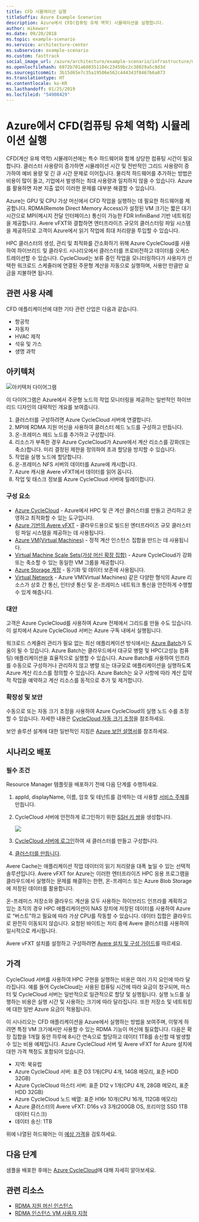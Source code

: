```yaml
---
title: CFD 시뮬레이션 실행
titleSuffix: Azure Example Scenarios
description: Azure에서 CFD(컴퓨팅 유체 역학) 시뮬레이션을 실행합니다.
author: mikewarr
ms.date: 09/20/2018
ms.topic: example-scenario
ms.service: architecture-center
ms.subservice: example-scenario
ms.custom: fasttrack
social_image_url: /azure/architecture/example-scenario/infrastructure/media/architecture-hpc-cfd.png
ms.openlocfilehash: 6972b701a608351104c23459bc2c38029a5c8d3d
ms.sourcegitcommit: 3b15d65e7c35a19506e562c444343f8467b6a073
ms.translationtype: HT
ms.contentlocale: ko-KR
ms.lasthandoff: 01/25/2019
ms.locfileid: "54908429"
---
```

# <a name="running-computational-fluid-dynamics-cfd-simulations-on-azure"></a>Azure에서 CFD(컴퓨팅 유체 역학) 시뮬레이션 실행

CFD(계산 유체 역학) 시뮬레이션에는 특수 하드웨어와 함께 상당한 컴퓨팅 시간이 필요합니다. 클러스터 사용량이 증가하면 시뮬레이션 시간 및 전반적인 그리드 사용량이 증가하여 예비 용량 및 긴 큐 시간 문제로 이어집니다. 물리적 하드웨어를 추가하는 방법은 비용이 많이 들고, 기업에서 발생하는 최대 사용량과 일치하지 않을 수 있습니다. Azure를 활용하면 자본 지출 없이 이러한 문제를 대부분 해결할 수 있습니다.

Azure는 GPU 및 CPU 가상 머신에서 CFD 작업을 실행하는 데 필요한 하드웨어를 제공합니다. RDMA(Remote Direct Memory Access)가 설정된 VM 크기는 짧은 대기 시간으로 MPI(메시지 전달 인터페이스) 통신이 가능한 FDR InfiniBand 기반 네트워킹을 제공합니다. Avere vFXT와 결합하면 엔터프라이즈 규모의 클러스터링 파일 시스템을 제공하므로 고객이 Azure에서 읽기 작업에 최대 처리량을 투입할 수 있습니다.

HPC 클러스터의 생성, 관리 및 최적화를 간소화하기 위해 Azure CycleCloud를 사용하여 하이브리드 및 클라우드 시나리오에서 클러스터를 프로비전하고 데이터를 오케스트레이션할 수 있습니다. CycleCloud는 보류 중인 작업을 모니터링하다가 사용자가 선택한 워크로드 스케줄러에 연결된 주문형 계산을 자동으로 실행하며, 사용만 만큼만 요금을 지불하면 됩니다.

## <a name="relevant-use-cases"></a>관련 사용 사례

CFD 애플리케이션에 대한 기타 관련 산업은 다음과 같습니다.

- 항공학
- 자동차
- HVAC 제작
- 석유 및 가스
- 생명 과학

## <a name="architecture"></a>아키텍처

![아키텍처 다이어그램][architecture]

이 다이어그램은 Azure에서 주문형 노드의 작업 모니터링을 제공하는 일반적인 하이브리드 디자인의 대략적인 개요를 보여줍니다.

1. 클러스터를 구성하려면 Azure CycleCloud 서버에 연결합니다.
2. MPI에 RDMA 지원 머신을 사용하여 클러스터 헤드 노드를 구성하고 만듭니다.
3. 온-프레미스 헤드 노드를 추가하고 구성합니다.
4. 리소스가 부족한 경우 Azure CycleCloud가 Azure에서 계산 리소스를 강화(또는 축소)합니다. 미리 결정된 제한을 정의하여 초과 할당을 방지할 수 있습니다.
5. 작업을 실행 노드에 할당합니다.
6. 온-프레미스 NFS 서버의 데이터를 Azure에 캐시합니다.
7. Azure 캐시용 Avere vFXT에서 데이터를 읽어 옵니다.
8. 작업 및 태스크 정보를 Azure CycleCloud 서버에 릴레이합니다.

### <a name="components"></a>구성 요소

- [Azure CycleCloud][cyclecloud] - Azure에서 HPC 및 큰 계산 클러스터를 만들고 관리하고 운영하고 최적화할 수 있는 도구입니다.
- [Azure 기반의 Avere vFXT][avere] - 클라우드용으로 빌드된 엔터프라이즈 규모 클러스터링 파일 시스템을 제공하는 데 사용됩니다.
- [Azure VM(Virtual Machines)][vms] - 정적 계산 인스턴스 집합을 만드는 데 사용됩니다.
- [Virtual Machine Scale Sets(가상 머신 확장 집합)][vmss] - Azure CycleCloud가 강화 또는 축소할 수 있는 동일한 VM 그룹을 제공합니다.
- [Azure Storage 계정](/azure/storage/common/storage-introduction) - 동기화 및 데이터 보존에 사용됩니다.
- [Virtual Network](/azure/virtual-network/virtual-networks-overview) - Azure VM(Virtual Machines) 같은 다양한 형식의 Azure 리소스가 상호 간 통신, 인터넷 통신 및 온-프레미스 네트워크 통신을 안전하게 수행할 수 있게 해줍니다.

### <a name="alternatives"></a>대안

고객은 Azure CycleCloud를 사용하여 Azure 전체에서 그리드를 만들 수도 있습니다. 이 설치에서 Azure CycleCloud 서버는 Azure 구독 내에서 실행됩니다.

워크로드 스케줄러 관리가 필요 없는 최신 애플리케이션 방식에서는 [Azure Batch][batch]가 도움이 될 수 있습니다. Azure Batch는 클라우드에서 대규모 병렬 및 HPC(고성능 컴퓨팅) 애플리케이션을 효율적으로 실행할 수 있습니다. Azure Batch를 사용하여 인프라를 수동으로 구성하거나 관리하지 않고 병렬 또는 대규모로 애플리케이션을 실행하도록 Azure 계산 리소스를 정의할 수 있습니다. Azure Batch는 요구 사항에 따라 계산 집약적 작업을 예약하고 계산 리소스를 동적으로 추가 및 제거합니다.

### <a name="scalability-and-security"></a>확장성 및 보안

수동으로 또는 자동 크기 조정을 사용하여 Azure CycleCloud의 실행 노드 수를 조정할 수 있습니다. 자세한 내용은 [CycleCloud 자동 크기 조정][cycle-scale]을 참조하세요.

보안 솔루션 설계에 대한 일반적인 지침은 [Azure 보안 설명서][security]를 참조하세요.

## <a name="deploy-the-scenario"></a>시나리오 배포

### <a name="prerequisites"></a>필수 조건

Resource Manager 템플릿을 배포하기 전에 다음 단계를 수행하세요.

1. appId, displayName, 이름, 암호 및 테넌트를 검색하는 데 사용할 [서비스 주체][cycle-svcprin]를 만듭니다.
2. CycleCloud 서버에 안전하게 로그인하기 위한 [SSH 키 쌍][cycle-ssh]을 생성합니다.

    <!-- markdownlint-disable MD033 -->

    <a href="https://portal.azure.com/#create/Microsoft.Template/uri/https%3A%2F%2Fraw.githubusercontent.com%2FCycleCloudCommunity%2Fcyclecloud_arm%2Fmaster%2Fazuredeploy.json" target="_blank">
        <img src="https://azuredeploy.net/deploybutton.png"/>
    </a>

    <!-- markdownlint-enable MD033 -->

3. [CycleCloud 서버에 로그인][cycle-login]하여 새 클러스터를 만들고 구성합니다.
4. [클러스터를 만듭니다][cycle-create].

Avere Cache는 애플리케이션 작업 데이터의 읽기 처리량을 대폭 높일 수 있는 선택적 솔루션입니다. Avere vFXT for Azure는 이러한 엔터프라이즈 HPC 응용 프로그램을 클라우드에서 실행하는 문제를 해결하는 한편, 온-프레미스 또는 Azure Blob Storage에 저장된 데이터를 활용합니다.

온-프레미스 저장소와 클라우드 계산을 모두 사용하는 하이브리드 인프라를 계획하고 있는 조직의 경우 HPC 애플리케이션이 NAS 장치에 저장된 데이터를 사용하여 Azure로 “버스트”하고 필요에 따라 가상 CPU를 작동할 수 있습니다. 데이터 집합은 클라우드로 완전히 이동되지 않습니다. 요청된 바이트는 처리 중에 Avere 클러스터를 사용하여 일시적으로 캐시됩니다.

Avere vFXT 설치를 설정하고 구성하려면 [Avere 설치 및 구성 가이드][avere]를 따르세요.

## <a name="pricing"></a>가격

CycleCloud 서버를 사용하여 HPC 구현을 실행하는 비용은 여러 가지 요인에 따라 달라집니다. 예를 들어 CycleCloud는 사용된 컴퓨팅 시간에 따라 요금이 청구되며, 마스터 및 CycleCloud 서버는 일반적으로 일관적으로 할당 및 실행됩니다. 실행 노드를 실행하는 비용은 실행 시간 및 사용하는 크기에 따라 달라집니다. 또한 저장소 및 네트워킹에 대한 일반 Azure 요금이 적용됩니다.

이 시나리오는 CFD 애플리케이션을 Azure에서 실행하는 방법을 보여주며, 이렇게 하려면 특정 VM 크기에서만 사용할 수 있는 RDMA 기능이 머신에 필요합니다. 다음은 확장 집합을 1개월 동안 하루에 8시간 연속으로 할당하고 데이터 1TB를 송신할 때 발생할 수 있는 비용 예제입니다. Azure CycleCloud 서버 및 Avere vFXT for Azure 설치에 대한 가격 책정도 포함되어 있습니다.

- 지역: 북유럽
- Azure CycleCloud 서버: 표준 D3 1개(CPU 4개, 14GB 메모리, 표준 HDD 32GB)
- Azure CycleCloud 마스터 서버: 표준 D12 v 1개(CPU 4개, 28GB 메모리, 표준 HDD 32GB)
- Azure CycleCloud 노드 배열: 표준 H16r 10개(CPU 16개, 112GB 메모리)
- Azure 클러스터의 Avere vFXT: D16s v3 3개(200GB OS, 프리미엄 SSD 1TB 데이터 디스크)
- 데이터 송신: 1TB

위에 나열된 하드웨어는 이 [예상 가격][pricing]을 검토하세요.

## <a name="next-steps"></a>다음 단계

샘플을 배포한 후에는 [Azure CycleCloud][cyclecloud]에 대해 자세히 알아보세요.

## <a name="related-resources"></a>관련 리소스

- [RDMA 지원 머신 인스턴스][rdma]
- [RDMA 인스턴스 VM 사용자 지정][rdma-custom]

<!-- links -->
[architecture]: ./media/architecture-hpc-cfd.png
[calculator]: https://azure.com/e/
[availability]: /azure/architecture/checklist/availability
[resource-groups]: /azure/azure-resource-manager/resource-group-overview
[resiliency]: /azure/architecture/resiliency/
[security]: /azure/security/
[scalability]: /azure/architecture/checklist/scalability
[vmss]: /azure/virtual-machine-scale-sets/overview
[cyclecloud]: /azure/cyclecloud/
[rdma]: /azure/virtual-machines/windows/sizes-hpc#rdma-capable-instances
[gpu]: /azure/virtual-machines/windows/sizes-gpu
[hpcsizes]: /azure/virtual-machines/windows/sizes-hpc
[vms]: /azure/virtual-machines/
[low-pri]: /azure/virtual-machine-scale-sets/virtual-machine-scale-sets-use-low-priority
[batch]: /azure/batch/
[avere]: https://github.com/Azure/Avere/blob/master/README.md
[cycle-prereq]: /azure/cyclecloud/quickstart-install-cyclecloud#prerequisites
[cycle-svcprin]: /azure/cyclecloud/quickstart-install-cyclecloud#service-principal
[cycle-ssh]: /azure/cyclecloud/quickstart-install-cyclecloud#ssh-keypair
[cycle-login]: /azure/cyclecloud/quickstart-install-cyclecloud#log-into-the-cyclecloud-application-server
[cycle-create]: /azure/cyclecloud/quickstart-create-and-run-cluster
[rdma]: /azure/virtual-machines/windows/sizes-hpc#rdma-capable-instances
[rdma-custom]: /azure/virtual-machines/linux/classic/rdma-cluster#customize-the-vm
[pricing]: https://azure.com/e/53030a04a2ab47a289156e2377a4247a
[cycle-scale]: /azure/cyclecloud/autoscale
